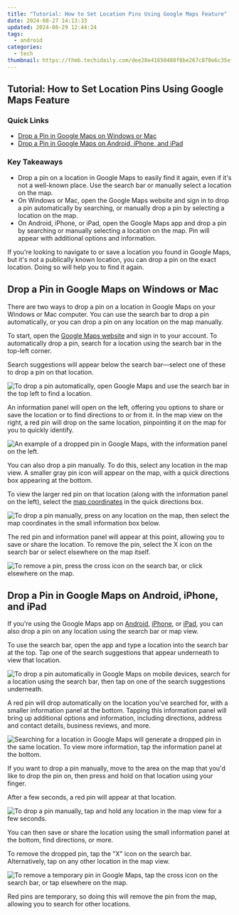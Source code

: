 ```yaml
---
title: "Tutorial: How to Set Location Pins Using Google Maps Feature"
date: 2024-08-27 14:13:33
updated: 2024-08-29 12:44:24
tags:
  - android
categories:
  - tech
thumbnail: https://thmb.techidaily.com/dee28e41650480f8be267c870e6c35efe9b36fe181500be81f958d9b44354162.jpg
---
```


## Tutorial: How to Set Location Pins Using Google Maps Feature

### Quick Links

* [Drop a Pin in Google Maps on Windows or Mac](https://techidaily.com/how-to-repair-system-issues-of-apple-iphone-6s-plus-drfone-by-drfone-ios-system-repair-ios-system-repair/)
* [Drop a Pin in Google Maps on Android, iPhone, and iPad](https://pokemon-go-android.techidaily.com/in-2024-latest-way-to-get-shiny-meltan-box-in-pokemon-go-mystery-box-on-realme-narzo-60-5g-drfone-by-drfone-virtual-android/)

### Key Takeaways

* Drop a pin on a location in Google Maps to easily find it again, even if it's not a well-known place. Use the search bar or manually select a location on the map.
* On Windows or Mac, open the Google Maps website and sign in to drop a pin automatically by searching, or manually drop a pin by selecting a location on the map.
* On Android, iPhone, or iPad, open the Google Maps app and drop a pin by searching or manually selecting a location on the map. Pin will appear with additional options and information.

 If you're looking to navigate to or save a location you found in Google Maps, but it's not a publically known location, you can drop a pin on the exact location. Doing so will help you to find it again.

##  Drop a Pin in Google Maps on Windows or Mac

 There are two ways to drop a pin on a location in Google Maps on your Windows or Mac computer. You can use the search bar to drop a pin automatically, or you can drop a pin on any location on the map manually.

 To start, open the [Google Maps website](https://www.google.com/maps) and sign in to your account. To automatically drop a pin, search for a location using the search bar in the top-left corner.

 Search suggestions will appear below the search bar—select one of these to drop a pin on that location.

![To drop a pin automatically, open Google Maps and use the search bar in the top left to find a location.](https://static1.howtogeekimages.com/wordpress/wp-content/uploads/2021/03/Google-Maps-Web-Search-Bar.png) 

 An information panel will open on the left, offering you options to share or save the location or to find directions to or from it. In the map view on the right, a red pin will drop on the same location, pinpointing it on the map for you to quickly identify.

![An example of a dropped pin in Google Maps, with the information panel on the left.](https://static1.howtogeekimages.com/wordpress/wp-content/uploads/2021/03/Google-Maps-Dropped-Pin.png) 

 You can also drop a pin manually. To do this, select any location in the map view. A smaller gray pin icon will appear on the map, with a quick directions box appearing at the bottom.

 To view the larger red pin on that location (along with the information panel on the left), select the [map coordinates](https://tech-haven.techidaily.com/how-to-fix-i-forgot-my-ipad-passcodepassword/) in the quick directions box.

![To drop a pin manually, press on any location on the map, then select the map coordinates in the small information box below.](https://static1.howtogeekimages.com/wordpress/wp-content/uploads/2021/03/Google-Maps-Manual-Pin-Drop.png) 

 The red pin and information panel will appear at this point, allowing you to save or share the location. To remove the pin, select the X icon on the search bar or select elsewhere on the map itself.

![To remove a pin, press the cross icon on the search bar, or click elsewhere on the map.](https://static1.howtogeekimages.com/wordpress/wp-content/uploads/2021/03/Google-Maps-Exit-Pin.png) 

##  Drop a Pin in Google Maps on Android, iPhone, and iPad

 If you're using the Google Maps app on [Android](https://www.anrdoezrs.net/links/3607085/type/dlg/sid/UUhtgUeUpU210333/https://play.google.com/store/apps/details?id=com.google.android.apps.maps), [iPhone](https://apps.apple.com/gb/app/google-maps-transit-food/id585027354), or [iPad](https://apps.apple.com/gb/app/google-maps-transit-food/id585027354), you can also drop a pin on any location using the search bar or map view.

 To use the search bar, open the app and type a location into the search bar at the top. Tap one of the search suggestions that appear underneath to view that location.

![To drop a pin automatically in Google Maps on mobile devices, search for a location using the search bar, then tap on one of the search suggestions underneath.](https://static1.howtogeekimages.com/wordpress/wp-content/uploads/2021/03/Google-Maps-Mobile-Search-Bar.png) 

 A red pin will drop automatically on the location you've searched for, with a smaller information panel at the bottom. Tapping this information panel will bring up additional options and information, including directions, address and contact details, business reviews, and more.

![Searching for a location in Google Maps will generate a dropped pin in the same location. To view more information, tap the information panel at the bottom.](https://static1.howtogeekimages.com/wordpress/wp-content/uploads/2021/03/Google-Maps-Mobile-Dropped-Pin.png) 

 If you want to drop a pin manually, move to the area on the map that you'd like to drop the pin on, then press and hold on that location using your finger.

 After a few seconds, a red pin will appear at that location.

![To drop a pin manually, tap and hold any location in the map view for a few seconds.](https://static1.howtogeekimages.com/wordpress/wp-content/uploads/2021/03/Google-Maps-Mobile-Example-Dropped-Pin.png) 

 You can then save or share the location using the small information panel at the bottom, find directions, or more.

 To remove the dropped pin, tap the "X" icon on the search bar. Alternatively, tap on any other location in the map view.

![To remove a temporary pin in Google Maps, tap the cross icon on the search bar, or tap elsewhere on the map.](https://static1.howtogeekimages.com/wordpress/wp-content/uploads/2021/03/Google-Maps-Mobile-Exit-Pin.png) 

 Red pins are temporary, so doing this will remove the pin from the map, allowing you to search for other locations.

<ins class="adsbygoogle"
     style="display:block"
     data-ad-format="autorelaxed"
     data-ad-client="ca-pub-7571918770474297"
     data-ad-slot="1223367746"></ins>



<ins class="adsbygoogle"
     style="display:block"
     data-ad-client="ca-pub-7571918770474297"
     data-ad-slot="8358498916"
     data-ad-format="auto"
     data-full-width-responsive="true"></ins>
